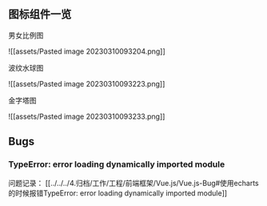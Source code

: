 ## 图标组件一览

男女比例图

![[assets/Pasted image 20230310093204.png]]

波纹水球图

![[assets/Pasted image 20230310093223.png]]

金字塔图

![[assets/Pasted image 20230310093233.png]]




## Bugs

### TypeError: error loading dynamically imported module

问题记录： [[../../../4.归档/工作/工程/前端框架/Vue.js/Vue.js-Bug#使用echarts的时候报错TypeError: error loading dynamically imported module]]


